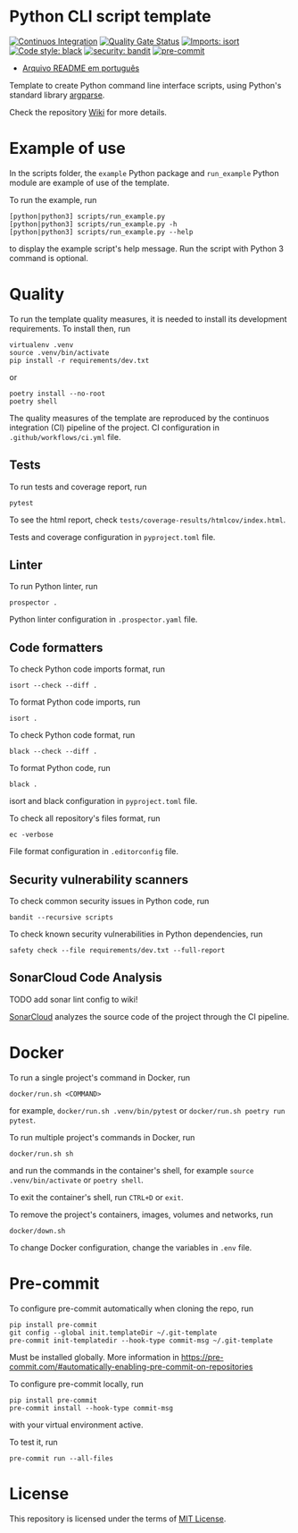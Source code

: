 # Python CLI script template

[![Continuos Integration](https://github.com/mateusoliveira43/python-cli-script-template/actions/workflows/ci.yml/badge.svg)](https://github.com/mateusoliveira43/python-cli-script-template/actions)
[![Quality Gate Status](https://sonarcloud.io/api/project_badges/measure?project=mateusoliveira43_python-cli-script-template&metric=alert_status)](https://sonarcloud.io/summary/new_code?id=mateusoliveira43_python-cli-script-template)
[![Imports: isort](https://img.shields.io/badge/%20imports-isort-%231674b1?style=flat&labelColor=ef8336)](https://pycqa.github.io/isort/)
[![Code style: black](https://img.shields.io/badge/code%20style-black-000000.svg)](https://github.com/psf/black)
[![security: bandit](https://img.shields.io/badge/security-bandit-yellow.svg)](https://github.com/PyCQA/bandit)
[![pre-commit](https://img.shields.io/badge/pre--commit-enabled-brightgreen?logo=pre-commit&logoColor=white)](https://github.com/pre-commit/pre-commit)

- [Arquivo README em português](docs/README_PT.md)

Template to create Python command line interface scripts, using Python's standard library [argparse](https://docs.python.org/3/library/argparse.html).

Check the repository [Wiki](https://github.com/mateusoliveira43/python-cli-script-template/wiki) for more details.

# Example of use

In the scripts folder, the `example` Python package and `run_example` Python module are example of use of the template.

To run the example, run
```
[python|python3] scripts/run_example.py
[python|python3] scripts/run_example.py -h
[python|python3] scripts/run_example.py --help
```
to display the example script's help message. Run the script with Python 3 command is optional.

# Quality

To run the template quality measures, it is needed to install its development requirements. To install then, run
```
virtualenv .venv
source .venv/bin/activate
pip install -r requirements/dev.txt
```
or
```
poetry install --no-root
poetry shell
```

The quality measures of the template are reproduced by the continuos integration (CI) pipeline of the project. CI configuration in `.github/workflows/ci.yml` file.

## Tests

To run tests and coverage report, run
```
pytest
```

To see the html report, check `tests/coverage-results/htmlcov/index.html`.

Tests and coverage configuration in `pyproject.toml` file.

## Linter

To run Python linter, run
```
prospector .
```

Python linter configuration in `.prospector.yaml` file.

## Code formatters

To check Python code imports format, run
```
isort --check --diff .
```

To format Python code imports, run
```
isort .
```

To check Python code format, run
```
black --check --diff .
```

To format Python code, run
```
black .
```

isort and black configuration in `pyproject.toml` file.

To check all repository's files format, run
```
ec -verbose
```

File format configuration in `.editorconfig` file.

## Security vulnerability scanners

To check common security issues in Python code, run
```
bandit --recursive scripts
```

To check known security vulnerabilities in Python dependencies, run
```
safety check --file requirements/dev.txt --full-report
```

## SonarCloud Code Analysis

TODO add sonar lint config to wiki!

[SonarCloud](https://sonarcloud.io/) analyzes the source code of the project through the CI pipeline.

# Docker

To run a single project's command in Docker, run
```
docker/run.sh <COMMAND>
```
for example, `docker/run.sh .venv/bin/pytest` or `docker/run.sh poetry run pytest`.

To run multiple project's commands in Docker, run
```
docker/run.sh sh
```
and run the commands in the container's shell, for example `source .venv/bin/activate` or `poetry shell`.

To exit the container's shell, run `CTRL+D` or `exit`.

To remove the project's containers, images, volumes and networks, run
```
docker/down.sh
```

To change Docker configuration, change the variables in `.env` file.

# Pre-commit

To configure pre-commit automatically when cloning the repo, run
```
pip install pre-commit
git config --global init.templateDir ~/.git-template
pre-commit init-templatedir --hook-type commit-msg ~/.git-template
```
Must be installed globally. More information in https://pre-commit.com/#automatically-enabling-pre-commit-on-repositories

To configure pre-commit locally, run
```
pip install pre-commit
pre-commit install --hook-type commit-msg
```
with your virtual environment active.

To test it, run
```
pre-commit run --all-files
```

# License

This repository is licensed under the terms of [MIT License](LICENSE).
